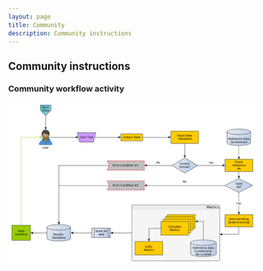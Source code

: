 ```yaml
---
layout: page
title: Community
description: Community instructions
---
```

## Community instructions

### Community workflow activity

![community workflow activity](../img/opeb-submission/community.png)
